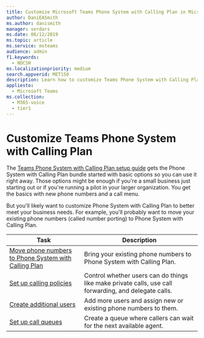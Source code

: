 ```yaml
---
title: Customize Microsoft Teams Phone System with Calling Plan in Microsoft Teams
author: DaniEASmith
ms.author: danismith
manager: serdars
ms.date: 08/12/2019
ms.topic: article
ms.service: msteams
audience: admin
f1.keywords: 
  - NOCSH
ms.localizationpriority: medium
search.appverid: MET150
description: Learn how to customize Teams Phone System with Calling Plan to meet the specific needs of your organization.
appliesto: 
  - Microsoft Teams
ms.collection: 
  - M365-voice
  - tier1
---
```


# Customize Teams Phone System with Calling Plan

The [Teams Phone System with Calling Plan setup guide](set-up-overview.md) gets the Phone System with Calling Plan bundle started with basic options so you can use it right away. Those options might be enough if you're a small business just starting out or if you're running a pilot in your larger organization. You get the basics with new phone numbers and a call menu.

But you'll likely want to customize Phone System with Calling Plan to better meet your business needs. For example, you'll probably want to move your existing phone numbers (called number porting) to Phone System with Calling Plan.

| Task        | Description       |
|-------------|-------------------|
| [Move phone numbers to Phone System with Calling Plan](port-phone-numbers.md) | Bring your existing phone numbers to Phone System with Calling Plan. |
| [Set up calling policies](set-up-policies.md) | Control whether users can do things like make private calls, use call forwarding, and delegate calls. |
| [Create additional users](create-users.md) | Add more users and assign new or existing phone numbers to them. |
| [Set up call queues](./create-a-phone-system-call-queue-smb.md) | Create a queue where callers can wait for the next available agent. |
